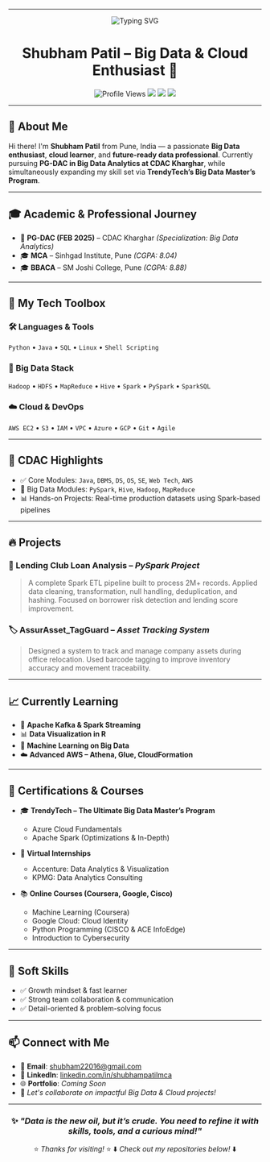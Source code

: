 
---
<p align="center">
  <img src="https://readme-typing-svg.herokuapp.com?font=Fira+Code&size=30&duration=3000&pause=1000&color=2F80ED&center=true&vCenter=true&multiline=true&width=900&height=90&lines=👋+Hi%2C+I'm+Shubham+Patil!;🚀+Welcome+to+my+GitHub+Portfolio!;🎓+CDAC+PG-DBDA+%7C+MCA+%7C+BBACA" alt="Typing SVG" />
</p>

<!-- 🧑‍💻 Name with title -->

<h1 align="center">
  Shubham Patil – Big Data & Cloud Enthusiast 🚀
</h1>

<p align="center">
  <img src="https://komarev.com/ghpvc/?username=shubhampatilmca&style=flat-square&color=blue" alt="Profile Views" />
  <img src="https://img.shields.io/badge/Big%20Data-PySpark|Hadoop|Hive-blueviolet" />
  <img src="https://img.shields.io/badge/Cloud-AWS|Azure|GCP-orange" />
  <img src="https://img.shields.io/badge/Learning-Kafka|ML|R-informational" />
</p>

---

## 👋 About Me

Hi there! I'm **Shubham Patil** from Pune, India — a passionate **Big Data enthusiast**, **cloud learner**, and **future-ready data professional**. Currently pursuing **PG-DAC in Big Data Analytics at CDAC Kharghar**, while simultaneously expanding my skill set via **TrendyTech’s Big Data Master’s Program**.

---

## 🎓 Academic & Professional Journey

* 🚀 **PG-DAC (FEB 2025)** – CDAC Kharghar *(Specialization: Big Data Analytics)*
* 🎓 **MCA** – Sinhgad Institute, Pune *(CGPA: 8.04)*
* 🎓 **BBACA** – SM Joshi College, Pune *(CGPA: 8.88)*

---

## 💼 My Tech Toolbox

### 🛠️ Languages & Tools

`Python` • `Java` • `SQL` • `Linux` • `Shell Scripting`

### 💾 Big Data Stack

`Hadoop` • `HDFS` • `MapReduce` • `Hive` • `Spark` • `PySpark` • `SparkSQL`

### ☁️ Cloud & DevOps

`AWS EC2` • `S3` • `IAM` • `VPC` • `Azure` • `GCP` • `Git` • `Agile`

---

## 📌 CDAC Highlights

* ✅ Core Modules: `Java`, `DBMS`, `DS`, `OS`, `SE`, `Web Tech`, `AWS`
* 🚀 Big Data Modules: `PySpark`, `Hive`, `Hadoop`, `MapReduce`
* 📊 Hands-on Projects: Real-time production datasets using Spark-based pipelines

---

## 🔥 Projects

### 🧾 Lending Club Loan Analysis – *PySpark Project*

> A complete Spark ETL pipeline built to process 2M+ records.
> Applied data cleaning, transformation, null handling, deduplication, and hashing.
> Focused on borrower risk detection and lending score improvement.

### 🏷️ AssurAsset\_TagGuard – *Asset Tracking System*

> Designed a system to track and manage company assets during office relocation.
> Used barcode tagging to improve inventory accuracy and movement traceability.

---

## 📈 Currently Learning

* 🔄 **Apache Kafka & Spark Streaming**
* 📊 **Data Visualization in R**
* 🤖 **Machine Learning on Big Data**
* ☁️ **Advanced AWS – Athena, Glue, CloudFormation**

---

## 🏅 Certifications & Courses

* 🎓 **TrendyTech – The Ultimate Big Data Master’s Program**

  * Azure Cloud Fundamentals
  * Apache Spark (Optimizations & In-Depth)
* 💼 **Virtual Internships**

  * Accenture: Data Analytics & Visualization
  * KPMG: Data Analytics Consulting
* 📚 **Online Courses (Coursera, Google, Cisco)**

  * Machine Learning (Coursera)
  * Google Cloud: Cloud Identity
  * Python Programming (CISCO & ACE InfoEdge)
  * Introduction to Cybersecurity

---

## 🌟 Soft Skills

* ✅ Growth mindset & fast learner
* ✅ Strong team collaboration & communication
* ✅ Detail-oriented & problem-solving focus

---

## 📫 Connect with Me

* 📧 **Email**: [shubham22016@gmail.com](mailto:shubham22016@gmail.com)
* 🔗 **LinkedIn**: [linkedin.com/in/shubhampatilmca](https://linkedin.com/in/shubhampatilmca)
* 🌐 **Portfolio**: *Coming Soon*
* 💬 *Let's collaborate on impactful Big Data & Cloud projects!*

---

<div align="center">

### ✨ *"Data is the new oil, but it’s crude. You need to refine it with skills, tools, and a curious mind!"*

⭐ *Thanks for visiting!* ⭐
⬇️ *Check out my repositories below!* ⬇️

</div>
